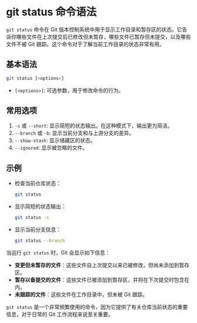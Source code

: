 # git status 命令语法

`git status` 命令在 Git 版本控制系统中用于显示工作目录和暂存区的状态。它告诉你哪些文件在上次提交后已修改但未暂存，哪些文件已暂存但未提交，以及哪些文件不被 Git 跟踪。这个命令对于了解当前工作目录的状态非常有用。

## 基本语法

```bash
git status [<options>]
```

- `[<options>]`: 可选参数，用于修改命令的行为。

## 常用选项

1. `-s` 或 `--short`: 显示简短的状态输出。在这种模式下，输出更为简洁。
2. `--branch` 或 `-b`: 显示当前分支和与上游分支的差异。
3. `--show-stash`: 显示储藏区的状态。
4. `--ignored`: 显示被忽略的文件。

## 示例

- 检查当前仓库状态：

  ```bash
  git status
  ```

- 显示简短的状态输出：

  ```bash
  git status -s
  ```

- 显示当前分支信息：

  ```bash
  git status --branch
  ```

当运行 `git status` 时，Git 会显示如下信息：

- **变更但未暂存的文件**：这些文件自上次提交以来已被修改，但尚未添加到暂存区。
- **暂存以备提交的文件**：这些文件已被添加到暂存区，并将在下次提交时包含在内。
- **未跟踪的文件**：这些文件在工作目录中，但未被 Git 跟踪。

`git status` 是一个非常频繁使用的命令，因为它提供了有关仓库当前状态的重要信息，对于日常的 Git 工作流程来说至关重要。
